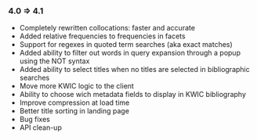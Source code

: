 ### 4.0 => 4.1 ###
- Completely rewritten collocations: faster and accurate
- Added relative frequencies to frequencies in facets
- Support for regexes in quoted term searches (aka exact matches)
- Added ability to filter out words in query expansion through a popup using the NOT syntax
- Added ability to select titles when no titles are selected in bibliographic searches
- Move more KWIC logic to the client
- Ability to choose wich metadata fields to display in KWIC bibliography
- Improve compression at load time
- Better title sorting in landing page
- Bug fixes
- API clean-up
